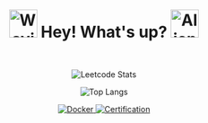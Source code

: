<h1 align="center">
  <img src="https://raw.githubusercontent.com/Tarikul-Islam-Anik/Animated-Fluent-Emojis/master/Emojis/Hand%20gestures/Waving%20Hand.png" alt="Waving Hand" width="50" height="50" /> Hey! What's up?
  <img src="https://raw.githubusercontent.com/Tarikul-Islam-Anik/Animated-Fluent-Emojis/master/Emojis/Smilies/Alien%20Monster.png" alt="Alien Monster" width="50" height="50" />
</h1>


<p align="center">
  <br>
</p>


<p align="center">
  <img src="https://leetcard.jacoblin.cool/DavGal?theme=light" alt="Leetcode Stats" />
</p>


<p align="center">
  <img src="https://github-readme-stats.vercel.app/api/top-langs/?username=DavGal42&layout=compact" alt="Top Langs" />
</p>


<p align="center">
  <a href="https://hub.docker.com/u/davidgalstyan">
    <img src="https://github.com/user-attachments/assets/6093546c-c10c-460d-b99e-49d0f8094ee9" alt="Docker"/>
  </a>
  <a href="https://github.com/DavGal42/certifications">
    <img src="https://github.com/user-attachments/assets/2ec10bc5-c813-4bd6-8245-51ea2a92cf09" alt="Certification" />
  </a>
</p>
